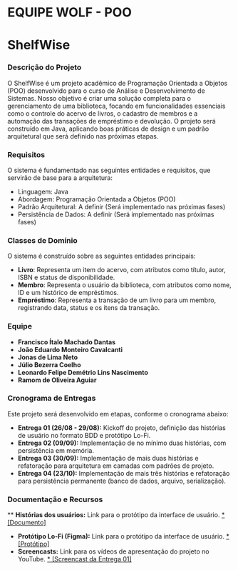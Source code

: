 # EQUIPE WOLF - POO
# ShelfWise

### Descrição do Projeto

O ShelfWise é um projeto acadêmico de Programação Orientada a Objetos (POO) desenvolvido para o curso de Análise e Desenvolvimento de Sistemas. Nosso objetivo é criar uma solução completa para o gerenciamento de uma biblioteca, focando em funcionalidades essenciais como o controle do acervo de livros, o cadastro de membros e a automação das transações de empréstimo e devolução. O projeto será construído em Java, aplicando boas práticas de design e um padrão arquitetural que será definido nas próximas etapas.

### Requisitos

O sistema é fundamentado nas seguintes entidades e requisitos, que servirão de base para a arquitetura:

* Linguagem: Java
* Abordagem: Programação Orientada a Objetos (POO)
* Padrão Arquitetural: A definir (Será implementado nas próximas fases)
* Persistência de Dados: A definir (Será implementado nas próximas fases)

### Classes de Domínio

O sistema é construído sobre as seguintes entidades principais:

* **Livro**: Representa um item do acervo, com atributos como título, autor, ISBN e status de disponibilidade.
* **Membro**: Representa o usuário da biblioteca, com atributos como nome, ID e um histórico de empréstimos.
* **Empréstimo**: Representa a transação de um livro para um membro, registrando data, status e os itens da transação.

### Equipe

* **Francisco Ítalo Machado Dantas**
* **João Eduardo Monteiro Cavalcanti**
* **Jonas de Lima Neto**
* **Júlio Bezerra Coelho**
* **Leonardo Felipe Demétrio Lins Nascimento** 
* **Ramom de Oliveira Aguiar**

### Cronograma de Entregas

Este projeto será desenvolvido em etapas, conforme o cronograma abaixo:

* **Entrega 01 (26/08 - 29/08):** Kickoff do projeto, definição das histórias de usuário no formato BDD e protótipo Lo-Fi.
* **Entrega 02 (09/09):** Implementação de no mínimo duas histórias, com persistência em memória.
* **Entrega 03 (30/09):** Implementação de mais duas histórias e refatoração para arquitetura em camadas com padrões de projeto.
* **Entrega 04 (23/10):** Implementação de mais três histórias e refatoração para persistência permanente (banco de dados, arquivo, serialização).

### Documentação e Recursos

** **Histórias dos usuários:** Link para o protótipo da interface de usuário.
    [* [Documento]](https://docs.google.com/document/d/1QKmTRIPZwUpkjAnV5qHJuFJP7M1U7oL6VVkIEZXyEaM/edit?tab=t.0)
* **Protótipo Lo-Fi (Figma):** Link para o protótipo da interface de usuário.
    [* [Protótipo]](https://www.figma.com/proto/8TUjll3hCDhJth6ovPqqs9/Proto?node-id=1-2&p=f&t=nCocUZmSsx2QcvJk-1&scaling=contain&content-scaling=fixed&page-id=0%3A1)
* **Screencasts:** Link para os vídeos de apresentação do projeto no YouTube.
    [* [Screencast da Entrega 01]](https://www.youtube.com/watch?v=ZOuNIVcGXiU)

